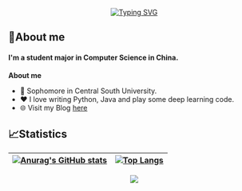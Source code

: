 <p align="center"><a href="https://git.io/typing-svg"><img src="https://readme-typing-svg.herokuapp.com?font=Fira+Code&size=30&pause=4000&color=0B2734&width=435&lines=Linley+Shi+(indexss)" alt="Typing SVG" /></a></p>

## 🥱About me

#### I'm a student major in Computer Science in China.

**About me**

- 📖 Sophomore in Central South University.
- ❤️ I love writing Python, Java and play some deep learning code.
- 🌐 Visit my Blog  [here](http://www.shilinli.com)


## 📈Statistics
| [![Anurag's GitHub stats](https://github-readme-stats.vercel.app/api?username=indexss&hide_border=true)](https://github.com/anuraghazra/github-readme-stats) | [![Top Langs](https://github-readme-stats.vercel.app/api/top-langs/?username=indexss&layout=compact&hide_border=true)](https://github.com/anuraghazra/github-readme-stats) |
| ------------------------------------------------------------ | ------------------------------------------------------------ |



<div align="center">
    <img  src="https://github-readme-streak-stats.herokuapp.com/?user=indexss&hide_border=false" />
</div>

<!DOCTYPE html>
<html lang="en">
<head>
    <meta charset="UTF-8">
    <meta http-equiv="X-UA-Compatible" content="IE=edge">
    <meta name="viewport" content="width=device-width, initial-scale=1.0">
    <title>Document</title>
</head>
<body>
    <script type="text/javascript" src="//rf.revolvermaps.com/0/0/6.js?i=5prqmyqq0lv&amp;m=7&amp;c=e63100&amp;cr1=ffffff&amp;f=arial&amp;l=0&amp;bv=90&amp;lx=-420&amp;ly=420&amp;hi=20&amp;he=7&amp;hc=a8ddff&amp;rs=80" async="async"></script>
</body>
</html>
